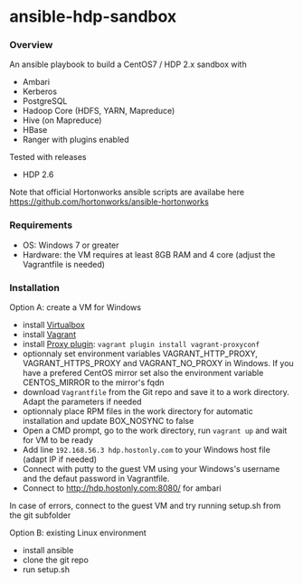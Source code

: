 # ansible-hdp-sandbox

### Overview

An ansible playbook to build a CentOS7 / HDP 2.x sandbox with
* Ambari
* Kerberos
* PostgreSQL
* Hadoop Core (HDFS, YARN, Mapreduce)
* Hive (on Mapreduce)
* HBase
* Ranger with plugins enabled

Tested with releases
* HDP 2.6

Note that official Hortonworks ansible scripts are availabe here https://github.com/hortonworks/ansible-hortonworks


### Requirements

* OS: Windows 7 or greater
* Hardware: the VM requires at least 8GB RAM and 4 core (adjust the Vagrantfile is needed)


### Installation

Option A: create a VM for Windows 
* install [Virtualbox](https://www.virtualbox.org/)
* install [Vagrant](https://www.vagrantup.com/downloads.html)
* install [Proxy plugin](https://github.com/tmatilai/vagrant-proxyconf): `vagrant plugin install vagrant-proxyconf`
* optionnaly set environment variables VAGRANT_HTTP_PROXY, VAGRANT_HTTPS_PROXY and VAGRANT_NO_PROXY in Windows. If you have a prefered CentOS mirror set also the environment variable CENTOS_MIRROR to the mirror's fqdn
* download `Vagrantfile` from the Git repo and save it to a work directory. Adapt the parameters if needed
* optionnaly place RPM files in the work directory for automatic installation and update BOX_NOSYNC to false
* Open a CMD prompt, go to the work directory, run `vagrant up` and wait for VM to be ready
* Add line `192.168.56.3 hdp.hostonly.com` to your Windows host file (adapt IP if needed)
* Connect with putty to the guest VM using your Windows's username and the defaut password in Vagrantfile.
* Connect to http://hdp.hostonly.com:8080/ for ambari

In case of errors, connect to the guest VM and try running setup.sh from the git subfolder

Option B: existing Linux environment
* install ansible 
* clone the git repo
* run setup.sh



